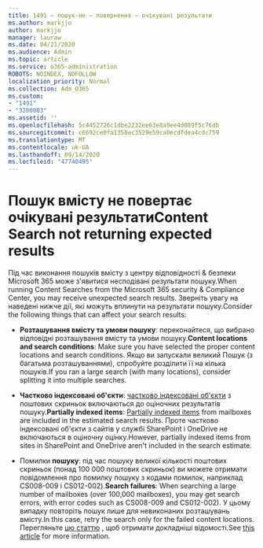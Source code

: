 ```yaml
---
title: 1491 – пошук-не – повернення – очікувані результати
ms.author: markjjo
author: markjjo
manager: lauraw
ms.date: 04/21/2020
ms.audience: Admin
ms.topic: article
ms.service: o365-administration
ROBOTS: NOINDEX, NOFOLLOW
localization_priority: Normal
ms.collection: Adm_O365
ms.custom:
- "1491"
- "3200003"
ms.assetid: ''
ms.openlocfilehash: 5c4452726c1dbe2232ee63e8a9ee4d089f5c76db
ms.sourcegitcommit: c6692ce0fa1358ec3529e59ca0ecdfdea4cdc759
ms.translationtype: MT
ms.contentlocale: uk-UA
ms.lasthandoff: 09/14/2020
ms.locfileid: "47740495"
---
```

# <a name="content-search-not-returning-expected-results"></a><span data-ttu-id="91ab0-102">Пошук вмісту не повертає очікувані результати</span><span class="sxs-lookup"><span data-stu-id="91ab0-102">Content Search not returning expected results</span></span>

<span data-ttu-id="91ab0-103">Під час виконання пошуків вмісту з центру відповідності & безпеки Microsoft 365 може з'явитися несподівані результати пошуку.</span><span class="sxs-lookup"><span data-stu-id="91ab0-103">When running Content Searches from the Microsoft 365 security & Compliance Center, you may receive unexpected search results.</span></span> <span data-ttu-id="91ab0-104">Зверніть увагу на наведені нижче дії, які можуть вплинути на результати пошуку.</span><span class="sxs-lookup"><span data-stu-id="91ab0-104">Consider the following things that can affect your search results:</span></span>

- <span data-ttu-id="91ab0-105">**Розташування вмісту та умови пошуку**: переконайтеся, що вибрано відповідні розташування вмісту та умови пошуку.</span><span class="sxs-lookup"><span data-stu-id="91ab0-105">**Content locations and search conditions**: Make sure you have selected the proper content locations and search conditions.</span></span> <span data-ttu-id="91ab0-106">Якщо ви запускали великий Пошук (з багатьма розташуваннями), спробуйте розділити її на кілька пошуків.</span><span class="sxs-lookup"><span data-stu-id="91ab0-106">If you ran a large search (with many locations), consider splitting it into multiple searches.</span></span>

- <span data-ttu-id="91ab0-107">**Частково індексовані об'єкти**:  [частково індексовані об'єкти](https://docs.microsoft.com/microsoft-365/compliance/partially-indexed-items-in-content-search) з поштових скриньок включаються до оціночних результатів пошуку.</span><span class="sxs-lookup"><span data-stu-id="91ab0-107">**Partially indexed items**:  [Partially indexed items](https://docs.microsoft.com/microsoft-365/compliance/partially-indexed-items-in-content-search) from mailboxes are included in the estimated search results.</span></span> <span data-ttu-id="91ab0-108">Проте частково індексовані об'єкти з сайтів у службі SharePoint і OneDrive не включаються в оціночну оцінку.</span><span class="sxs-lookup"><span data-stu-id="91ab0-108">However, partially indexed items from sites in SharePoint and OneDrive aren't included in the search estimate.</span></span>

- <span data-ttu-id="91ab0-109">Помилки **пошуку**: під час пошуку великої кількості поштових скриньок (понад 100 000 поштових скриньок) ви можете отримати повідомлення про помилку пошуку з кодами помилок, наприклад CS008-009 і CS012-002).</span><span class="sxs-lookup"><span data-stu-id="91ab0-109">**Search failures**: When searching a large number of mailboxes (over 100,000 mailboxes), you may get search errors, with error codes such as CS008-009 and CS012-002).</span></span> <span data-ttu-id="91ab0-110">У цьому випадку повторіть пошук лише для невиконаних розташувань вмісту.</span><span class="sxs-lookup"><span data-stu-id="91ab0-110">In this case, retry the search only for the failed content locations.</span></span> <span data-ttu-id="91ab0-111">Перегляньте  [цю статтю](https://docs.microsoft.com/microsoft-365/compliance/retry-failed-content-search) , щоб отримати докладніші відомості.</span><span class="sxs-lookup"><span data-stu-id="91ab0-111">See  [this article](https://docs.microsoft.com/microsoft-365/compliance/retry-failed-content-search) for more information.</span></span>
